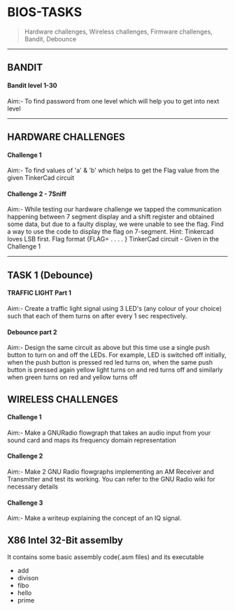 # BIOS-TASKS
> Hardware challenges, Wireless challenges, Firmware challenges, Bandit, Debounce

***
## BANDIT
#### Bandit level 1-30
 Aim:- To find password from one level which will help you to get into next level
    
***
## HARDWARE CHALLENGES

#### Challenge 1
Aim:- To find values of 'a' & 'b' which helps to get the Flag value from the given 
    TinkerCad circuit

#### Challenge 2 - 7Sniff
Aim:- While testing our hardware challenge we tapped the communication happening between 7
    segment display and a shift register and obtained some data, but due to a faulty display, we
    were unable to see the flag. Find a way to use the code to display the flag on 7-segment.
    Hint: Tinkercad loves LSB first. Flag format {FLAG= . . . . } TinkerCad circuit - Given in
    the Challenge 1
***
## TASK 1 (Debounce)
#### TRAFFIC LIGHT Part 1
Aim:-
   Create a traffic light signal using 3 LED's (any colour of your choice) such that each of them turns on after every 1 sec respectively.
   
#### Debounce part 2
Aim:-
    Design the same circuit as above but this time use a single push button to turn on and off the LEDs. For example, LED is switched off initially, when the push button is pressed red led turns on, when the same push button is pressed again yellow light turns on and red turns off and similarly when green turns on red and yellow turns off
    
## WIRELESS CHALLENGES
#### Challenge 1
Aim:- 
Make a GNURadio flowgraph that takes an audio input from your sound card and maps its frequency domain representation

#### Challenge 2
Aim:- 
Make 2 GNU Radio flowgraphs implementing an AM Receiver and Transmitter and test its working. You can refer to the GNU Radio wiki for necessary details

#### Challenge 3
Aim:-
Make a writeup explaining the concept of an IQ signal.

## X86 Intel 32-Bit assemlby
It contains some basic assembly code(.asm files) and its executable
- add
- divison
- fibo
- hello
- prime

